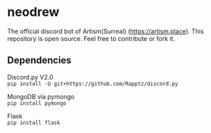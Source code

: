 # neodrew

The official discord bot of Artism(Surreal) (https://artism.place).
This repository is open source. Feel free to contribute or fork it.

## Dependencies
Discord.py V2.0  
`pip install -U git+https://github.com/Rapptz/discord.py`

MongoDB via pymongo  
`pip install pymongo`

Flask  
`pip install flask`
